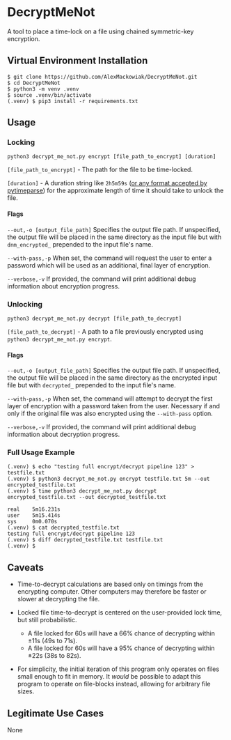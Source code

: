 # DecryptMeNot
A tool to place a time-lock on a file using chained symmetric-key encryption. 

## Virtual Environment Installation
```
$ git clone https://github.com/AlexMackowiak/DecryptMeNot.git
$ cd DecryptMeNot
$ python3 -m venv .venv
$ source .venv/bin/activate
(.venv) $ pip3 install -r requirements.txt
```

## Usage
### Locking
```
python3 decrypt_me_not.py encrypt [file_path_to_encrypt] [duration]
```
`[file_path_to_encrypt]` - The path for the file to be time-locked.

`[duration]` - A duration string like `2h5m59s` ([or any format accepted by pytimeparse](https://github.com/wroberts/pytimeparse)) for the approximate length of time it should take to unlock the file.

#### Flags
`--out,-o [output_file_path]`
Specifies the output file path. If unspecified, the output file will be placed in the same directory as the input file but with `dnm_encrypted_` prepended to the input file's name.

`--with-pass,-p`
When set, the command will request the user to enter a password which will be used as an additional, final layer of encryption.

`--verbose,-v`
If provided, the command will print additional debug information about encryption progress.


### Unlocking
```
python3 decrypt_me_not.py decrypt [file_path_to_decrypt]
```
`[file_path_to_decrypt]` - A path to a file previously encrypted using `python3 decrypt_me_not.py encrypt`.

#### Flags
`--out,-o [output_file_path]`
Specifies the output file path. If unspecified, the output file will be placed in the same directory as the encrypted input file but with `decrypted_` prepended to the input file's name.

`--with-pass,-p`
When set, the command will attempt to decrypt the first layer of encryption with a password taken from the user. Necessary if and only if the original file was also encrypted using the `--with-pass` option.

`--verbose,-v`
If provided, the command will print additional debug information about decryption progress.

### Full Usage Example
```
(.venv) $ echo "testing full encrypt/decrypt pipeline 123" > testfile.txt
(.venv) $ python3 decrypt_me_not.py encrypt testfile.txt 5m --out encrypted_testfile.txt
(.venv) $ time python3 decrypt_me_not.py decrypt encrypted_testfile.txt --out decrypted_testfile.txt

real    5m16.231s
user    5m15.414s
sys     0m0.070s
(.venv) $ cat decrypted_testfile.txt
testing full encrypt/decrypt pipeline 123
(.venv) $ diff decrypted_testfile.txt testfile.txt
(.venv) $
```

## Caveats

 
 - Time-to-decrypt calculations are based only on timings from the encrypting computer. Other computers may therefore be faster or slower at decrypting the file.
    
 - Locked file time-to-decrypt is centered on the user-provided lock time, but still probabilistic. 
   - A file locked for 60s will have a 66% chance of decrypting within ±11s (49s to 71s).
   -  A file locked for 60s will have a 95% chance of decrypting within ±22s (38s to 82s).

 - For simplicity, the initial iteration of this program only operates on files small enough to fit in memory. It _would_ be possible to adapt this program to operate on file-blocks instead, allowing for arbitrary file sizes.

## Legitimate Use Cases
None
